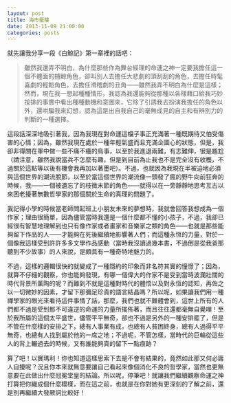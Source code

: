 ```yaml
---
layout: post
title: 海市蜃樓
date: 2013-11-09 21:00:00
categories: posts
---
```


就先讓我分享一段《白鯨記》第一章裡的話吧：

> 雖然我還弄不明白，為什麼那些作為舞台經理的命運之神一定要我擔任這一個不體面的捕鯨角色，卻叫別人去擔任大悲劇的頂刮刮的角色，去擔任時髦喜劇的輕鬆角色，去擔任滑稽劇的丑角——雖然我弄不明白為什麼是這樣；然而，現在我一想起種種情形，我認為我還能夠從那種以各樣藉口給我巧妙按排的事實中看出種種動機和意圖來，它除了引誘我去扮演我擔任的角色以外，還哄騙我來幻想，認為這是出自我自己的毫無成見的自主和有辨別力的判斷的一種選擇。

這段話深深地吸引著我，因為我現在對命運這檔子事正充滿著一種既期待又怕受傷害的心情；因為，雖然我現在處於一種年輕氣盛而且充滿企圖心的狀態，但是，我卻非得關在軍中做一些不痛不癢的鳥事，以至於我進退兩難，有志難伸，很是尷尬（請注意，雖然我說當兵不怎麼有趣，但是到目前為止我也不是完全沒有收穫，不過關於這點等以後有機會我再加以著墨吧）。不過，也就因為我現在半被迫地必須與這個世界的潮流脫節，以至於當這個世界的潮流像一頭發了瘋的野牛向前狂奔的時候，我——一個被遺忘了的枝微末節的角色——就得以在一旁靜靜地思考亙古以來困老擾著無數哲學家的那個關於生命的真理的問題了。

我記得小學的時候當老師問起班上小朋友未來的夢想時，我就會回答我想成為一個作家；理由很簡單，因為儘管當時我還是一個什麼都不懂的小孩子，不過，我卻已經很有智慧地理解到也只有像作家或者畫家和音樂家之類的角色——也就是那些能夠留下作品的人——才能夠在死後繼續地影響著人們；而這種永恆的力量，對於一個像我這樣受到許許多多文學作品感動（當時我沒讀過幾本書，不過倒是從我爸那聽到不少故事）的人來說，是頗具有一種奇特地魅力的。

不過，這樣的邏輯很快的就變成了一種隱約的印象而非名符其實的憧憬了；因為，就算不仔細的觀察，你也能夠發現，有哪一個偉大的作家不是受到當時波瀾壯闊的時代背景所薰陶的呢？而難到不就是這種對時代的體悟以及對永恆的認知，再佐之以一切微妙的因素，才留下那彌足珍貴的語言結晶嗎？所以呢，如果讓我們用一種禪學家的眼光來看待這件事情了話，那麼，我們也就不難體會到，這世上所有的人們都不過是受到那不可違逆的命運的力量所擺佈著，而且往往還都毫無自覺哩！至於我所屬的這個太平盛世，儘管平平無奇，卻也不過是另外的一種安排罷了，但是不管在什麼樣的安排之下，總有人事業有成，也總有人貧困終身，總有人過得平平無奇，也總有人找到屬於他的一席之地；不過呢，不管怎樣，當時代的巨輪從這些人的背上輾過去的時候，又有誰能夠真的留下一點痕跡？

算了吧！以實瑪利！你也知道這樣思索下去是不會有結果的，竟然如此那又何必庸人自擾呢？況且你本來就無意要讓自己看起來像個消化不良的哲學家，當然也更無意要在此做出什麼冠冕堂皇的結論。所以呢，停筆吧！就讓我們繼續觀察命運之神打算把你織成個什麼模樣，而在這之前，也就是在你對她有更深刻的了解之前，還是別再繼續大發厥詞比較好！
